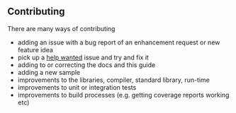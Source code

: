 ## Contributing
There are many ways of contributing
- adding an issue with a bug report of an enhancement request or new feature idea
- pick up a [help wanted](https://github.com/andrewdavidmackenzie/flow/issues?q=is%3Aissue+is%3Aopen+label%3A%22help+wanted%22) issue and try and fix it
- adding to or correcting the docs and this guide
- adding a new sample
- improvements to the libraries, compiler, standard library, run-time
- improvements to unit or integration tests
- improvements to build processes (e.g. getting coverage reports working etc)
